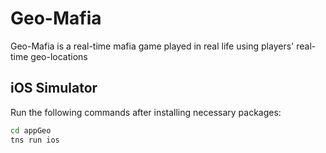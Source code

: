 # Geo-Mafia
Geo-Mafia is a real-time mafia game played in real life using players' real-time geo-locations

## iOS Simulator
Run the following commands after installing necessary packages:
```bash
cd appGeo
tns run ios
```